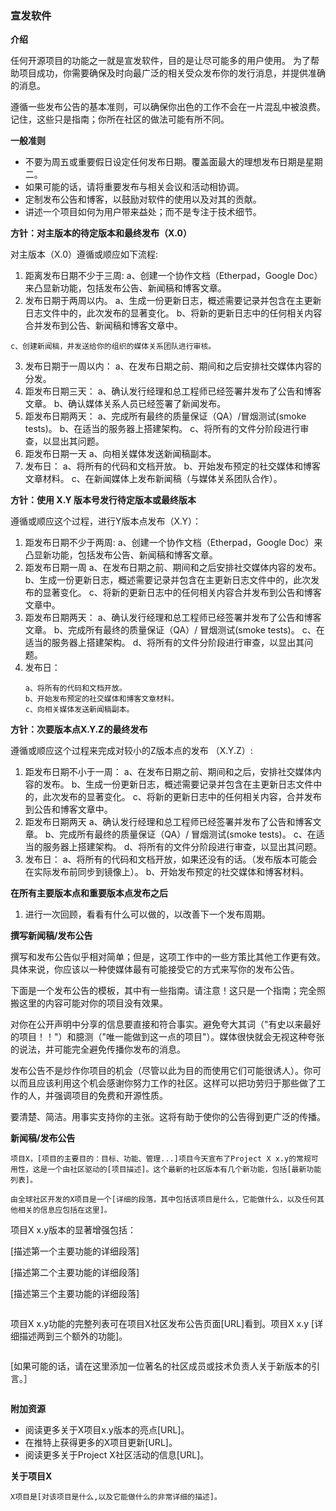 ### 宣发软件

**介绍**

任何开源项目的功能之一就是宣发软件，目的是让尽可能多的用户使用。
为了帮助项目成功，你需要确保及时向最广泛的相关受众发布你的发行消息，并提供准确的消息。

遵循一些发布公告的基本准则，可以确保你出色的工作不会在一片混乱中被浪费。记住，这些只是指南；你所在社区的做法可能有所不同。

**一般准则**

- 不要为周五或重要假日设定任何发布日期。覆盖面最大的理想发布日期是星期二。
- 如果可能的话，请将重要发布与相关会议和活动相协调。
- 定制发布公告和博客，以鼓励对软件的使用以及对其的贡献。
- 讲述一个项目如何为用户带来益处；而不是专注于技术细节。

**方针：对主版本的待定版本和最终发布（X.0）**

对主版本（X.0）遵循或顺应如下流程:

1. 距离发布日期不少于三周:
    a、创建一个协作文档（Etherpad，Google Doc）来凸显新功能，包括发布公告、新闻稿和博客文章。
2. 发布日期于两周以内。
    a、生成一份更新日志，概述需要记录并包含在主更新日志文件中的，此次发布的显著变化。
    b、将新的更新日志中的任何相关内容合并发布到公告、新闻稿和博客文章中。

```
c、创建新闻稿，并发送给你的组织的媒体关系团队进行审核。
```

3. 发布日期于一周以内：
    a、在发布日期之前、期间和之后安排社交媒体内容的分发。
4. 距发布日期三天：
    a、确认发行经理和总工程师已经签署并发布了公告和博客文章。
    b、确认媒体关系人员已经签署了新闻发布。
5. 距发布日期两天：
    a、完成所有最终的质量保证（QA）/冒烟测试(smoke tests)。
    b、在适当的服务器上搭建架构。
    c、将所有的文件分阶段进行审查，以显出其问题。
6. 距发布日期一天
    a、向相关媒体发送新闻稿副本。
7. 发布日：
    a、将所有的代码和文档开放。
    b、开始发布预定的社交媒体和博客文章材料。
    c、在新闻媒体上发布新闻稿（与媒体关系团队合作）。

**方针：使用 X.Y 版本号发行待定版本或最终版本**

遵循或顺应这个过程，进行Y版本点发布（X.Y）：

1. 距发布日期不少于两周:
    a、创建一个协作文档（Etherpad，Google Doc）来凸显新功能，包括发布公告、新闻稿和博客文章。
2. 距发布日期一周
    a、在发布日期之前、期间和之后安排社交媒体内容的发布。
    b、生成一份更新日志，概述需要记录并包含在主更新日志文件中的，此次发布的显著变化。
    c、将新的更新日志中的任何相关内容合并发布到公告和博客文章中。
3. 距发布日期两天：
    a、确认发行经理和总工程师已经签署并发布了公告和博客文章。
    b、完成所有最终的质量保证（QA）/ 冒烟测试(smoke tests)。
    c、在适当的服务器上搭建架构。
    d、将所有的文件分阶段进行审查，以显出其问题。
4. 发布日：
    ```
    a、将所有的代码和文档开放。
    b、开始发布预定的社交媒体和博客文章材料。
    c、向相关媒体发送新闻稿副本。
    ```
**方针：次要版本点X.Y.Z的最终发布**

遵循或顺应这个过程来完成对较小的Z版本点的发布 （X.Y.Z）:

1. 距发布日期不小于一周：
    a、在发布日期之前、期间和之后，安排社交媒体内容的发布。
    b、生成一份更新日志，概述需要记录并包含在主更新日志文件中的，此次发布的显著变化。
    c、将新的更新日志中的任何相关内容，合并发布到公告和博客文章中。
2. 距发布日期两天
    a、确认发行经理和总工程师已经签署并发布了公告和博客文章。
    b、完成所有最终的质量保证（QA）/ 冒烟测试(smoke tests)。
    c、在适当的服务器上搭建架构。
    d、将所有的文件分阶段进行审查，以显出其问题。
3. 发布日：
    a、将所有的代码和文档开放，如果还没有的话。（发布版本可能会在实际发布前同步到镜像上）。
    b、开始发布预定的社交媒体和博客材料。

**在所有主要版本点和重要版本点发布之后**

1. 进行一次回顾，看看有什么可以做的，以改善下一个发布周期。

**撰写新闻稿/发布公告**

撰写和发布公告似乎相对简单；但是，这项工作中的一些方策比其他工作更有效。具体来说，你应该以一种使媒体最有可能接受它的方式来写你的发布公告。

下面是一个发布公告的模板，其中有一些指南。请注意！这只是一个指南；完全照搬这里的内容可能对你的项目没有效果。

对你在公开声明中分享的信息要直接和符合事实。避免夸大其词（"有史以来最好的项目！！"）和臆测（"唯一能做到这一点的项目"）。媒体很快就会无视这种夸张的说法，并可能完全避免传播你发布的消息。

发布公告不是炒作你项目的机会（尽管以此为目的而使用它们可能很诱人）。你可以而且应该利用这个机会感谢你努力工作的社区。这样可以把功劳归于那些做了工作的人，并强调项目的免费和开源性质。

要清楚、简洁。用事实支持你的主张。这将有助于使你的公告得到更广泛的传播。

**新闻稿/发布公告**
```
项目X，[项目的主要目的：目标、功能、管理...]项目今天宣布了Project X x.y的常规可用性，这是一个由社区驱动的[项目描述]。这个最新的社区版本有几个新功能，包括[最新功能列表]。
```

```
由全球社区开发的X项目是一个[详细的段落，其中包括该项目是什么，它能做什么，以及任何其他相关的信息应包括在这里]。
```

项目X x.y版本的显著增强包括：

[描述第一个主要功能的详细段落]

[描述第二个主要功能的详细段落]

[描述第三个主要功能的详细段落]
```

```
项目X x.y功能的完整列表可在项目X社区发布公告页面[URL]看到。项目X x.y [详细描述两到三个额外的功能]。
```

```
[如果可能的话，请在这里添加一位著名的社区成员或技术负责人关于新版本的引言。］
```

```
**附加资源**

- 阅读更多关于X项目x.y版本的亮点[URL]。
- 在推特上获得更多的X项目更新[URL]。
- 阅读更多关于Project X社区活动的信息[URL]。

**关于项目X**

```
X项目是[对该项目是什么,以及它能做什么的非常详细的描述]。
```